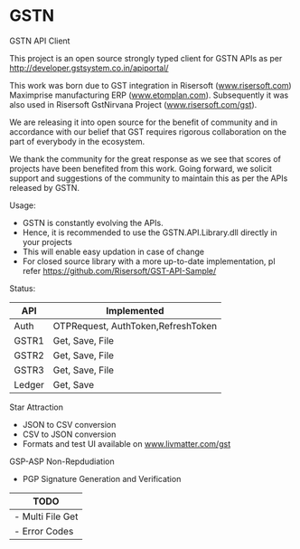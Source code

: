 # GSTN 
GSTN API Client

This project is an open source strongly typed client for GSTN APIs as per http://developer.gstsystem.co.in/apiportal/

This work was born due to GST integration in Risersoft (www.risersoft.com) Maximprise manufacturing ERP (www.etomplan.com).
Subsequently it was also used in Risersoft GstNirvana Project (www.risersoft.com/gst).

We are releasing it into open source for the benefit of community and in accordance with our belief that GST requires rigorous collaboration on the part of everybody in the ecosystem.

We thank the community for the great response as we see that scores of projects have been benefited from this work. Going forward, we solicit support and suggestions of the community to maintain this as per the APIs released by GSTN.


Usage:
- GSTN is constantly evolving the APIs.
- Hence, it is recommended to use the GSTN.API.Library.dll directly in your projects
- This will enable easy updation in case of change
- For closed source library with a more up-to-date implementation, pl refer https://github.com/Risersoft/GST-API-Sample/

Status:

| API    | Implemented                        | 
|--------|------------------------------------|
| Auth   | OTPRequest, AuthToken,RefreshToken |         
| GSTR1  | Get, Save, File                    |
| GSTR2  | Get, Save, File                    |
| GSTR3  | Get, Save, File                    |
| Ledger | Get, Save                          |

Star Attraction
- JSON to CSV conversion
- CSV to JSON conversion
- Formats and test UI available on www.livmatter.com/gst

GSP-ASP Non-Repdudiation
- PGP Signature Generation and Verification


| TODO                                                     |
|----------------------------------------------------------|
|  - Multi File Get                                        | 
|  - Error Codes                                           | 



